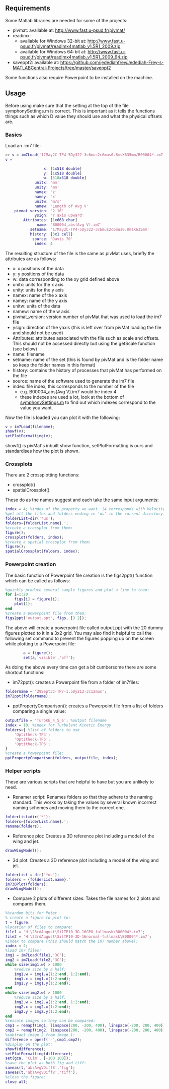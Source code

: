 ## Requirements

Some Matlab libraries are needed for some of the projects:
* pivmat: available at: http://www.fast.u-psud.fr/pivmat/
* readimx:
	* avaliable for Windows 32-bit at: http://www.fast.u-psud.fr/pivmat/readimx4matlab_v1.5R1_2009.zip
	* available for Windows 64-bit at: http://www.fast.u-psud.fr/pivmat/readimx4matlab_v1.5R1_2009_64.zip
* saveppt2: available at: https://github.com/jedediahfrey/Jedediah-Frey-s-MATLABCentral-Projects/tree/master/saveppt2

Some functions also require Powerpoint to be installed on the machine.

## Usage

Before using make sure that the setting at the top of the file symphonySettings.m is correct.  This is important as it tells the functions things such as which D value they should use and what the physical offsets are.

### Basics

Load an .im7 file:
```matlab
>> v = im7Load('17May2C-TP4-5Dy322-3c6mus2c6mus0.8msX635mm/B00004*.im7')
v = 

                 x: [1x518 double]
                 y: [1x518 double]
                 w: [518x518 double]
             unitx: 'mm'
             unity: 'mm'
             namex: 'z'
             namey: 'x'
             unitw: 'm/s'
             namew: 'Length of Avg V'
    pivmat_version: '2.10'
             ysign: 'Y axis upward'
        Attributes: [1x668 char]
              name: 'B00004_abs(Avg V).im7'
           setname: '17May2C-TP4-5Dy322-3c6mus2c6mus0.8msX635mm'
           history: {3x1 cell}
            source: 'Davis 70'
             index: 4
```

The resulting structure of the file is the same as pivMat uses, briefly the attributes are as follows:
* x: x positions of the data
* y: y positions of the data
* w: data corresponding to the xy grid defined above
* unitx: units for the x axis
* unity: units for the y axis
* namex: name of the x axis
* namey: name of the y axis
* unitw: units of the data
* namew: name of the w axis
* pivmat_version: version number of pivMat that was used to load the im7 file
* ysign: direction of the yaxis (this is left over from pivMat loading the file and should not be used)
* Attributes: attributes associated with the file such as scale and offsets.  This should not be accessed directly but using the getScale function (see below)
* name: filename
* setname: name of the set (this is found by pivMat and is the folder name so keep the folder names in this format)
* history: contains the history of processes that pivMat has performed on the file
* source: name of the software used to generate the im7 file
* index: file index, this corresponds to the number of the file
	* e.g. B00004_abs(Avg V).im7 would be index 4
	* these indexes are used a lot, look at the bottom of [symphonySettings.m](https://github.com/zed0/Matlab-stuff/blob/master/symphonySettings.m) to find out which indexes correspond to the value you want.

Now the file is loaded you can plot it with the following:
```matlab
v = im7Load(filename);
showf(v);
setPlotFormatting(v);
```
showf() is pivMat's inbuilt show function, setPlotFormatting is ours and standardises how the plot is shown.

### Crossplots

There are 2 crossplotting functions:
* crossplot()
* spatialCrossplot()

These do as the names suggest and each take the same input arguments:
```matlab
index = 4; %index of the property we want. (4 corresponds with Velocity on 3C plots)
%get all the files and folders ending in 'us' in the current directory:
folderList=dir('*us');
folders={folderList.name}.';
%create a crossplot from them:
figure();
crossplot(folders, index);
%create a spatial crossplot from them:
figure();
spatialCrossplot(folders, index);
```

### Powerpoint creation

The basic function of Powerpoint file creation is the figs2ppt() function which can be called as follows:
```matlab
%quickly produce several sample figures and plot a line to them:
for i=1:20
	figs[i] = figure(i);
	plot(1);
end
%create a powerpoint file from them:
figs2ppt('output.ppt', figs, [3 2]);
```
The above will create a powerpoint file called output.ppt with the 20 dummy figures plotted to it in a 3x2 grid.
You may also find it helpful to call the following set command to prevent the figures popping up on the screen while plotting to a Powerpoint file:
```matlab
		a = figure();
		set(a,'visible','off');
```

As doing the above every time can get a bit cumbersome there are some shortcut functions:
* im72ppt(): creates a Powerpoint file from a folder of im7files:
```matlab
foldername = '29Sept3C-TP7-1.5Dy212-3c12mus';
im72ppt(foldername);
```

* pptPropertyComparison(): creates a Powerpoint file from a list of folders comparing a single value:
```matlab
outputfile = 'TurbKE_4_5_6'; %output filename
index = 10; %index for Turbulent Kinetic Energy
folders={ %list of folders to use
	'Optitheck-TP4';
	'Optitheck-TP5';
	'Optitheck-TP6';
}
%create a Powerpoint file:
pptPropertyComparison(folders, outputfile, index);
```

### Helper scripts

These are various scripts that are helpful to have but you are unlikely to need.
* Renamer script:
Renames folders so that they adhere to the naming standard.  This works by taking the values by several known incorrect naming schemes and moving them to the correct one.
```matlab
folderList=dir('*');
folders={folderList.name}.';
rename(folders);
```
* Reference plot:
Creates a 3D reference plot including a model of the wing and jet.
```matlab
drawWingModel();
```

* 3d plot:
Creates a 3D reference plot including a model of the wing and jet.
```matlab
folderList = dir('*us');
folders = {folderList.name}.'
im73DPlot(folders);
drawWingModel();
```

* Compare 2 plots of different sizes:
Takes the file names for 2 plots and compares them.
```matlab
%%random bits for Peter
% create a figure to plot to:
t = figure;
%location of files to compare:
file1 = 'H:\23rdAugust\SilTP10-3D-16GPU-fullmask\B00004*.im7';
file2 = 'H:\23rdAugust\SilTP10-3D-16normal-fullmask\B00004*.im7';
%index to compare (this should match the im7 number above):
index = 4;
%load im7 files:
img1 = im7Load(file1,'3C');
img2 = im7Load(file2,'3C');
while size(img1.w) > 1000
	%reduce size by a half:
	img1.w = img1.w(1:2:end, 1:2:end);
	img1.x = img1.x(1:2:end);
	img1.y = img1.y(1:2:end);
end
while size(img2.w) > 1000
	%reduce size by a half:
	img2.w = img2.w(1:2:end, 1:2:end);
	img2.x = img2.x(1:2:end);
	img2.y = img2.y(1:2:end);
end
%rescale images so they can be compared:
cmp1 = remapf(img1, linspace(200, -200, 400), linspace(-200, 200, 400));
cmp2 = remapf(img2, linspace(200, -200, 400), linspace(-200, 200, 400));
%subtract image 2 from image 1:
difference = operf('-',cmp1,cmp2);
%display on the plot:
showf(difference);
setPlotFormatting(difference);
set(gca, 'CLim', [-100 100]);
%save the plot as both fig and tiff:
saveas(t,'absAvgVDiff8','fig');
saveas(t,'absAvgVDiff8','tiff');
%close the figure:
close all;
```